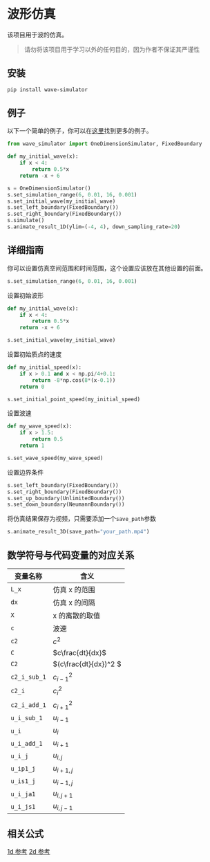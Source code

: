 # 波形仿真

该项目用于波的仿真。

> 请勿将该项目用于学习以外的任何目的，因为作者不保证其严谨性

## 安装

```bash
pip install wave-simulator
```

## 例子

以下一个简单的例子，你可以在[这里](./examples/)找到更多的例子。

```python
from wave_simulator import OneDimensionSimulator, FixedBoundary

def my_initial_wave(x):
    if x < 4:
        return 0.5*x
    return -x + 6

s = OneDimensionSimulator()
s.set_simulation_range(6, 0.01, 16, 0.001)
s.set_initial_wave(my_initial_wave)
s.set_left_boundary(FixedBoundary())
s.set_right_boundary(FixedBoundary())
s.simulate()
s.animate_result_1D(ylim=(-4, 4), down_sampling_rate=20)
```

## 详细指南

你可以设置仿真空间范围和时间范围，这个设置应该放在其他设置的前面。

```python
s.set_simulation_range(6, 0.01, 16, 0.001)
```

设置初始波形

```python
def my_initial_wave(x):
    if x < 4:
        return 0.5*x
    return -x + 6

s.set_initial_wave(my_initial_wave)
```

设置初始质点的速度

```python
def my_initial_speed(x):
    if x > 0.1 and x < np.pi/4+0.1:
        return -8*np.cos(8*(x-0.1))
    return 0

s.set_initial_point_speed(my_initial_speed)
```

设置波速

```python
def my_wave_speed(x):
    if x > 1.5:
        return 0.5
    return 1

s.set_wave_speed(my_wave_speed)
```

设置边界条件

```python
s.set_left_boundary(FixedBoundary())
s.set_right_boundary(FixedBoundary())
s.set_up_boundary(UnlimitedBoundary())
s.set_down_boundary(NeumannBoundary())
```

将仿真结果保存为视频，只需要添加一个`save_path`参数

```python
s.animate_result_3D(save_path="your_path.mp4")
```

## 数学符号与代码变量的对应关系

| 变量名称     | 含义                  |
| ------------ | --------------------- |
| `L_x`        | 仿真 x 的范围         |
| `dx`         | 仿真 x 的间隔         |
| `X`          | x 的离散的取值        |
| `c`          | 波速                  |
| `c2`         | $c^2$                 |
| `C`          | $c\frac{dt}{dx}$      |
| `C2`         | $(c\frac{dt}{dx})^2 $ |
| `c2_i_sub_1` | $c_{i-1}^2$           |
| `c2_i`       | $c_i^2$               |
| `c2_i_add_1` | $c_{i+1}^2$           |
| `u_i_sub_1`  | $u_{i-1}$             |
| `u_i`        | $u_{i}$               |
| `u_i_add_1`  | $u_{i+1}$             |
| `u_i_j`      | $u_{i,j}$             |
| `u_ip1_j`    | $u_{i+1,j}$           |
| `u_is1_j`    | $u_{i-1,j}$           |
| `u_i_ja1`    | $u_{i,j+1}$           |
| `u_i_js1`    | $u_{i,j-1}$           |

## 相关公式

[1d 参考](./readme_1d_zh.md)
[2d 参考](./readme_2d_zh.md)
